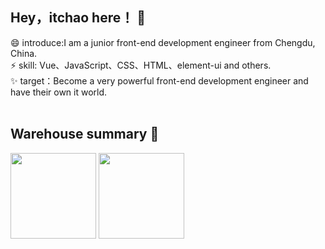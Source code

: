 ## Hey，itchao here！ 👋

😄 introduce:I am a junior front-end development engineer from Chengdu, China.<br>
⚡ skill: Vue、JavaScript、CSS、HTML、element-ui and others.<br>
✨ target：Become a very powerful front-end development engineer and have their own it world.<br><br>
## Warehouse summary 🌱

<img align="" height="137px" src="https://github-readme-stats.vercel.app/api?username=itchaox&hide_title=true&hide_border=true&show_icons=true&include_all_commits=true&line_height=21&bg_color=0,EC6C6C,FFD479,FFFC79,73FA79&locale=cn" />
<img align="" height="137px" src="https://github-readme-stats.vercel.app/api/top-langs/?username=itchaox&hide_title=true&hide_border=true&layout=compact&bg_color=0,73FA79,73FDFF,D783FF&theme=graywhite&locale=cn" />
